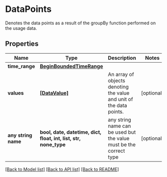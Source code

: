 # DataPoints

Denotes the data points as a result of the groupBy function performed on the usage data.

## Properties
Name | Type | Description | Notes
------------ | ------------- | ------------- | -------------
**time_range** | [**BeginBoundedTimeRange**](BeginBoundedTimeRange.md) |  | 
**values** | [**[DataValue]**](DataValue.md) | An array of objects denoting the value and unit of the data points. | [optional] 
**any string name** | **bool, date, datetime, dict, float, int, list, str, none_type** | any string name can be used but the value must be the correct type | [optional]

[[Back to Model list]](../README.md#documentation-for-models) [[Back to API list]](../README.md#documentation-for-api-endpoints) [[Back to README]](../README.md)



